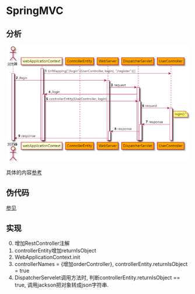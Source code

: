 # SpringMVC

## 分析


![](img.png)

具体的内容[参考](https://github.com/ProMatheus-ltsc/SpringMVC/blob/master/kaitao-springMVC.pdf)

## 伪代码

[参见](https://github.com/ProMatheus-ltsc/SpringMVC/blob/master/%E6%89%8B%E5%86%99sprigmvc.pdf)

## 实现
0. 增加RestController注解
1. controllerEntity增加returnIsObject
2. WebApplicationContext.init
3. controllerNames = {增加orderController}, controllerEntity.returnIsObject = true
4. DispatcherServelet调用方法时, 判断controllerEntity.returnIsObject == true,
调用jackson把对象转成json字符串.




